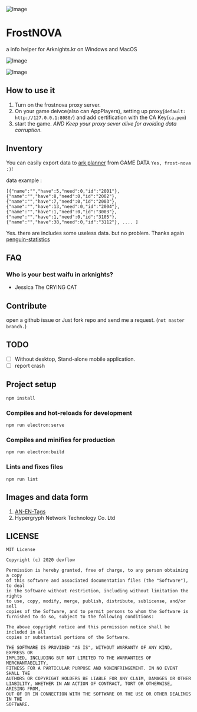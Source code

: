 ![Image](https://github.com/devflow/frost-nova/blob/master/public/icon.png)

# FrostNOVA
a info helper for Arknights.kr on Windows and MacOS

![Image](https://github.com/devflow/frost-nova/blob/master/gh-images/img1.jpg)

![Image](https://github.com/devflow/frost-nova/blob/master/gh-images/img2.png)

## How to use it
1. Turn on the frostnova proxy server.
2. On your game deivce(also can AppPlayers), setting up proxy(`default: http://127.0.0.1:8080/`) and add certification with the CA Key(`ca.pem`)
3. start the game. *AND Keep your proxy sever alive for avoiding data corruption.*

## Inventory
You can easily export data to [ark planner](https://penguin-stats.io/planner) from GAME DATA `Yes, frost-nova :)`!

data example :
```
[{"name":"","have":5,"need":0,"id":"2001"},{"name":"","have":8,"need":0,"id":"2002"},{"name":"","have":7,"need":0,"id":"2003"},{"name":"","have":13,"need":0,"id":"2004"},{"name":"","have":1,"need":0,"id":"3003"},{"name":"","have":1,"need":0,"id":"3105"},{"name":"","have":38,"need":0,"id":"3112"}, .... ]
```

Yes. there are includes some useless data. but no problem.
Thanks again [penguin-statistics](https://github.com/penguin-statistics)


## FAQ
### Who is your best waifu in arknights?
- Jessica The CRYING CAT

## Contribute
open a github issue or Just fork repo and send me a request. (`not master branch.`)

## TODO
- [ ] Without desktop, Stand-alone mobile application.
- [ ] report crash

## Project setup
```
npm install
```

### Compiles and hot-reloads for development
```
npm run electron:serve
```

### Compiles and minifies for production
```
npm run electron:build
```

### Lints and fixes files
```
npm run lint
```

## Images and data form
1. [AN-EN-Tags](https://github.com/Aceship/AN-EN-Tags)
2. Hypergryph Network Technology Co. Ltd

## LICENSE
```
MIT License

Copyright (c) 2020 devflow

Permission is hereby granted, free of charge, to any person obtaining a copy
of this software and associated documentation files (the "Software"), to deal
in the Software without restriction, including without limitation the rights
to use, copy, modify, merge, publish, distribute, sublicense, and/or sell
copies of the Software, and to permit persons to whom the Software is
furnished to do so, subject to the following conditions:

The above copyright notice and this permission notice shall be included in all
copies or substantial portions of the Software.

THE SOFTWARE IS PROVIDED "AS IS", WITHOUT WARRANTY OF ANY KIND, EXPRESS OR
IMPLIED, INCLUDING BUT NOT LIMITED TO THE WARRANTIES OF MERCHANTABILITY,
FITNESS FOR A PARTICULAR PURPOSE AND NONINFRINGEMENT. IN NO EVENT SHALL THE
AUTHORS OR COPYRIGHT HOLDERS BE LIABLE FOR ANY CLAIM, DAMAGES OR OTHER
LIABILITY, WHETHER IN AN ACTION OF CONTRACT, TORT OR OTHERWISE, ARISING FROM,
OUT OF OR IN CONNECTION WITH THE SOFTWARE OR THE USE OR OTHER DEALINGS IN THE
SOFTWARE.
```
